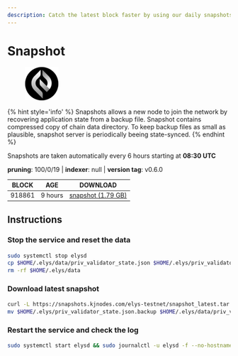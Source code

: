 ```yaml
---
description: Catch the latest block faster by using our daily snapshots.
---
```


# Snapshot

<figure><img src="https://raw.githubusercontent.com/kj89/cosmos-images/main/logos/elys.png" alt=""><figcaption></figcaption></figure>

{% hint style='info' %}
Snapshots allows a new node to join the network by recovering application state from a backup file. 
Snapshot contains compressed copy of chain data directory. To keep backup files as small as plausible, 
snapshot server is periodically beeing state-synced.
{% endhint %}

Snapshots are taken automatically every 6 hours starting at **08:30 UTC**

**pruning**: 100/0/19 | **indexer**: null | **version tag**: v0.6.0

| BLOCK             | AGE             | DOWNLOAD                                                                                            |
| ----------------- | --------------- | --------------------------------------------------------------------------------------------------- |
| 918861 | 9 hours | [snapshot (1.79 GB)](https://snapshots.kjnodes.com/elys-testnet/snapshot\_latest.tar.lz4) |

## Instructions

### Stop the service and reset the data

```bash
sudo systemctl stop elysd
cp $HOME/.elys/data/priv_validator_state.json $HOME/.elys/priv_validator_state.json.backup
rm -rf $HOME/.elys/data
```

### Download latest snapshot

```bash
curl -L https://snapshots.kjnodes.com/elys-testnet/snapshot_latest.tar.lz4 | tar -Ilz4 -xf - -C $HOME/.elys
mv $HOME/.elys/priv_validator_state.json.backup $HOME/.elys/data/priv_validator_state.json
```

### Restart the service and check the log

```bash
sudo systemctl start elysd && sudo journalctl -u elysd -f --no-hostname -o cat
```
